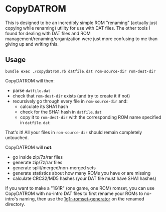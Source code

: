 # CopyDATROM

This is designed to be an incredibly simple ROM "renaming" (actually just copying while renaming) utility for use with DAT files. The other tools I found for dealing with DAT files and ROM management/renaming/organization were just more confusing to me than giving up and writing this.

## Usage

    bundle exec ./copydatrom.rb datfile.dat rom-source-dir rom-dest-dir

CopyDATROM will then:

 * parse `datfile.dat`
 * check that `rom-dest-dir` exists (and try to create it if not)
 * recursively go through every file in `rom-source-dir` and:
     * calculate its SHA1 hash
     * check for the SHA1 hash in `datfile.dat`
     * copy it to `rom-dest-dir` with the corresponding ROM name specified in `datfile.dat`

That's it! All your files in `rom-source-dir` should remain completely untouched.

CopyDATROM will **not**:

 * go inside zip/7z/rar files
 * generate zip/7z/rar files
 * generate split/merged/non-merged sets
 * generate statistics about how many ROMs you have or are missing
 * calculate CRC32/MD5 hashes (your DAT file must have SHA1 hashes)

If you want to make a "1G1R" (one game, one ROM) romset, you can use CopyDATROM with no-intro DAT files to first rename your ROMs to no-intro's naming, then use the [1g1r-romset-generator](https://github.com/andrebrait/1g1r-romset-generator) on the renamed directory.
